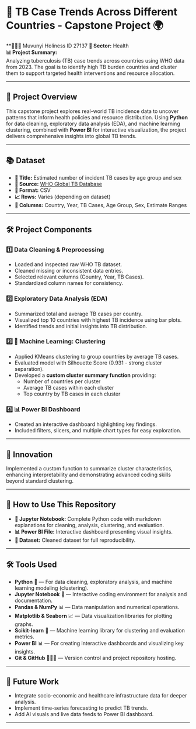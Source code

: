 # 🦠 TB Case Trends Across Different Countries - Capstone Project 🌍

**👩🏾‍💻  Muvunyi Holiness ID 27137
**🏥 Sector:** Health  
**📊 Project Summary:**  
Analyzing tuberculosis (TB) case trends across countries using WHO data from 2023. The goal is to identify high TB burden countries and cluster them to support targeted health interventions and resource allocation.  

---

## 🔬 Project Overview

This capstone project explores real-world TB incidence data to uncover patterns that inform health policies and resource distribution. Using **Python** for data cleaning, exploratory data analysis (EDA), and machine learning clustering, combined with **Power BI** for interactive visualization, the project delivers comprehensive insights into global TB trends.

---

## 📚 Dataset

- **📂 Title:** Estimated number of incident TB cases by age group and sex  
- **🔗 Source:** [WHO Global TB Database](https://data.who.int/dashboards/tuberculosis?m49=004)  
- **📄 Format:** CSV  
- **📈 Rows:** Varies (depending on dataset)  
- **🧾 Columns:** Country, Year, TB Cases, Age Group, Sex, Estimate Ranges

---

## 🛠️ Project Components

### 1️⃣ Data Cleaning & Preprocessing

- Loaded and inspected raw WHO TB dataset.  
- Cleaned missing or inconsistent data entries.  
- Selected relevant columns (Country, Year, TB Cases).  
- Standardized column names for consistency.

### 2️⃣ Exploratory Data Analysis (EDA)

- Summarized total and average TB cases per country.  
- Visualized top 10 countries with highest TB incidence using bar plots.  
- Identified trends and initial insights into TB distribution.

### 3️⃣ 🤖 Machine Learning: Clustering

- Applied KMeans clustering to group countries by average TB cases.  
- Evaluated model with Silhouette Score (0.931 - strong cluster separation).  
- Developed a **custom cluster summary function** providing:  
  - Number of countries per cluster  
  - Average TB cases within each cluster  
  - Top country by TB cases in each cluster  

### 4️⃣ 📊 Power BI Dashboard

- Created an interactive dashboard highlighting key findings.  
- Included filters, slicers, and multiple chart types for easy exploration.

---

## 🚀 Innovation

Implemented a custom function to summarize cluster characteristics, enhancing interpretability and demonstrating advanced coding skills beyond standard clustering.

---

## 📁 How to Use This Repository

- **📓 Jupyter Notebook:** Complete Python code with markdown explanations for cleaning, analysis, clustering, and evaluation.  
- **📊 Power BI File:** Interactive dashboard presenting visual insights.  
- **📂 Dataset:** Cleaned dataset for full reproducibility.

---
## 🛠️ Tools Used

- **Python** 🐍 — For data cleaning, exploratory analysis, and machine learning modeling (clustering).  
- **Jupyter Notebook** 📓 — Interactive coding environment for analysis and documentation.  
- **Pandas & NumPy** 📊 — Data manipulation and numerical operations.  
- **Matplotlib & Seaborn** 📈 — Data visualization libraries for plotting graphs.  
- **Scikit-learn** 🤖 — Machine learning library for clustering and evaluation metrics.  
- **Power BI** 📊 — For creating interactive dashboards and visualizing key insights.  
- **Git & GitHub** 🧑🏽‍💻 — Version control and project repository hosting.

---
## 🔮 Future Work

- Integrate socio-economic and healthcare infrastructure data for deeper analysis.  
- Implement time-series forecasting to predict TB trends.  
- Add AI visuals and live data feeds to Power BI dashboard.

---
